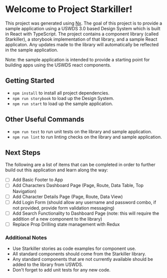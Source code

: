 # Welcome to Project Starkiller!

This project was generated using [Nx](https://nx.dev). The goal of this project is to provide a sample application using a USWDS 3.0 based Design System which is built in React with TypeScript. The project contains a component library (called Starkiller), a storybook implementation of that library, and a sample React applicaton. Any updates made to the library will automatically be reflected in the sample application.

Note: the sample application is intended to provide a starting point for building apps using the USWDS react components.

## Getting Started

- `npm install` to install all project dependencies.
- `npm run storybook` to load up the Design System.
- `npm run start` to load up the sample application.

## Other Useful Commands

- `npm run test` to run unit tests on the library and sample application.
- `npm run lint` to run linting checks on the library and sample application.

## Next Steps

The following are a list of items that can be completed in order to further build out this application and learn along the way:

- [ ] Add Basic Footer to App
- [ ] Add Characters Dashboard Page (Page, Route, Data Table, Top Navigation)
- [ ] Add Character Details Page (Page, Route, Data View)
- [ ] Add Login Form (should allow any username and password combo, if not provided, provide form validation messaging)
- [ ] Add Search Functionality to Dashboard Page (note: this will require the addition of a new component to the library)
- [ ] Replace Prop Drilling state management with Redux

### Additional Notes

- Use Starkiller stories as code examples for component use.
- All standard components should come from the Starkiller library.
- Any standard components that are not currently available should be added to the library from USWDS.
- Don't forget to add unit tests for any new code.
